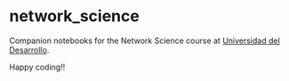 # network_science
Companion notebooks for the Network Science course at [Universidad del Desarrollo](https://www.udd.cl). 

Happy coding!!
